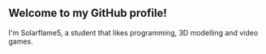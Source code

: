 ## Welcome to my GitHub profile!

I'm Solarflame5, a student that likes programming, 3D modelling and video games.
